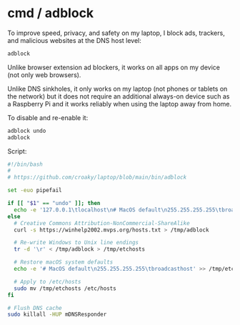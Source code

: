 # cmd / adblock

To improve speed, privacy, and safety on my laptop,
I block ads, trackers, and malicious websites at the DNS host level:

```bash
adblock
```

Unlike browser extension ad blockers,
it works on all apps on my device (not only web browsers).

Unlike DNS sinkholes,
it only works on my laptop (not phones or tablets on the network)
but it does not require an additional always-on device such as a Raspberry Pi
and it works reliably when using the laptop away from home.

To disable and re-enable it:

```bash
adblock undo
adblock
```

Script:

```bash
#!/bin/bash
#
# https://github.com/croaky/laptop/blob/main/bin/adblock

set -euo pipefail

if [[ "$1" == "undo" ]]; then
  echo -e '127.0.0.1\tlocalhost\n# MacOS default\n255.255.255.255\tbroadcasthost' | sudo tee /etc/hosts > /dev/null
else
  # Creative Commons Attribution-NonCommercial-ShareAlike
  curl -s https://winhelp2002.mvps.org/hosts.txt > /tmp/adblock

  # Re-write Windows to Unix line endings
  tr -d '\r' < /tmp/adblock > /tmp/etchosts

  # Restore macOS system defaults
  echo -e '# MacOS default\n255.255.255.255\tbroadcasthost' >> /tmp/etchosts

  # Apply to /etc/hosts
  sudo mv /tmp/etchosts /etc/hosts
fi

# Flush DNS cache
sudo killall -HUP mDNSResponder
```

